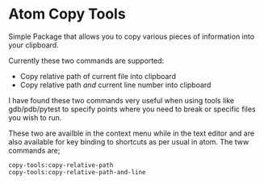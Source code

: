 # Atom Copy Tools

Simple Package that allows you to copy various pieces of information into your clipboard.

Currently these two commands are supported:
* Copy relative path of current file into clipboard
* Copy relative path _and_ current line number into clipboard

I have found these two commands very useful when using tools like gdb/pdb/pytest to specify points
where you need to break or specific files you wish to run.

These two are availble in the context menu while in the text editor and are also available for key
binding to shortcuts as per usual in atom. The tww commands are;

```
copy-tools:copy-relative-path
copy-tools:copy-relative-path-and-line
```
